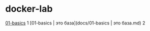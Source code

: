 # docker-lab
[01-basics](docs/01-basics.md)  1
[01-basics | это база](docs/01-basics | это база.md) 2